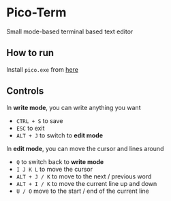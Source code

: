 # Pico-Term

Small mode-based terminal based text editor

## How to run

Install `pico.exe` from [here](https://1drv.ms/u/s!AovQFIBO4x5Ziqo7r2KALTBCmNm4Rg?e=Hhihpk)

## Controls

In **write mode**, you can write anything you want

- `CTRL + S` to save
- `ESC` to exit
- `ALT + J` to switch to **edit mode**

In **edit mode**, you can move the cursor and lines around

- `Q` to switch back to **write mode**
- `I J K L` to move the cursor
- `ALT + J / K` to move to the next / previous word
- `ALT + I / K` to move the current line up and down
- `U / O` move to the start / end of the current line
